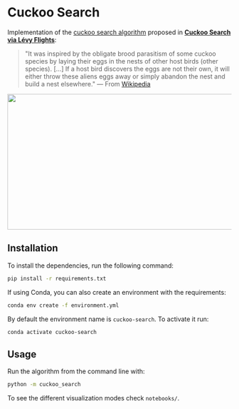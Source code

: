 # Cuckoo Search
Implementation of the [cuckoo search algorithm](https://en.wikipedia.org/wiki/Cuckoo_search) proposed in [**Cuckoo Search via Lévy Flights**](https://ieeexplore.ieee.org/document/5393690):

>"It was inspired by the obligate brood parasitism of some cuckoo species by laying their eggs in the nests of other host birds (other species). [...] If a host bird discovers the eggs are not their own, it will either throw these aliens eggs away or simply abandon the nest and build a nest elsewhere." — From [Wikipedia](https://en.wikipedia.org/wiki/Cuckoo_search)

<p align="center">
    <img width="512" height="304" src="images/cuckoo_search.gif">
</p>

## Installation

To install the dependencies, run the following command:

```bash
pip install -r requirements.txt
```

If using Conda, you can also create an environment with the requirements:

```bash
conda env create -f environment.yml
```

By default the environment name is `cuckoo-search`. To activate it run:

```bash
conda activate cuckoo-search
````



## Usage

Run the algorithm from the command line with:

```bash
python -m cuckoo_search
```

To see the different visualization modes check `notebooks/`.

